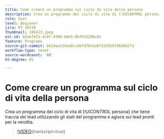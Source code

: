 ```yaml
---
title: Come creare un programma sul ciclo di vita della persona
description: Crea un programma del ciclo di vita di [!UICONTROL persona] che tiene traccia dei lead utilizzando gli stati del programma e agisce sui lead pronti per la vendita.
role: User
level: Beginner
jira: KT-10739
thumbnail: 345423.jpeg
exl-id: b2aef4fa-dc8f-4386-b8e5-0b7615298c8c
feature: Programs
source-git-commit: b614aa134ee0ccbbfd70c6ab73339287d6ebb27a
workflow-type: tm+mt
source-wordcount: '60'
ht-degree: 0%

---
```


# Come creare un programma sul ciclo di vita della persona

Crea un programma del ciclo di vita di [!UICONTROL persona] che tiene traccia dei lead utilizzando gli stati del programma e agisce sui lead pronti per la vendita.

>[!VIDEO](https://video.tv.adobe.com/v/345423/?quality=12&learn=on){transcript=true}
